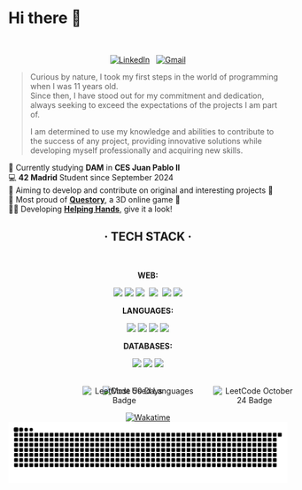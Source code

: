 <h1>Hi there 👋</h1>

<br>

<div align="center">

[![LinkedIn](https://skillicons.dev/icons?i=linkedin)](https://www.linkedin.com/in/jorge-lopez-puebla) &nbsp;
[![Gmail](https://skillicons.dev/icons?i=gmail)](mailto:lopezpueblajorge@gmail.com)

</div>

> Curious by nature, I took my first steps in the world of programming when I was 11 years old. <br>
> Since then, I have stood out for my commitment and dedication, always seeking to exceed the expectations of the projects I am part of.
>
> I am determined to use my knowledge and abilities to contribute to the success of any project, providing innovative solutions while developing myself professionally and acquiring new skills.

 🧠 Currently studying **DAM** in **CES Juan Pablo II** <br> 
 💻 **42 Madrid** Student since September 2024 <br>
 🎯 Aiming to develop and contribute on original and interesting projects 👀 <br>
 🥳 Most proud of <a href="https://github.com/Jorge-lopz/Questory" target="_questory">**Questory**</a>, a 3D online game 🚀 <br>
 🫶🏼 Developing <a href="https://github.com/Jorge-lopz/Helping-Hands" target="_helpinghands">**Helping Hands**</a>, give it a look! <br>

<div align="center">
    
## · TECH STACK ·

<br>

**WEB:** <div align=center>
    <img src="https://icon.icepanel.io/Technology/svg/HTML5.svg" width=50>
    <img src="https://icon.icepanel.io/Technology/svg/CSS3.svg" width=50>
    <img src="https://icon.icepanel.io/Technology/svg/JavaScript.svg" width=48>&nbsp;
    <img src="https://icon.icepanel.io/Technology/svg/TypeScript.svg" width=48>&nbsp;
    <img src="https://icon.icepanel.io/Technology/svg/Bootstrap.svg" width=50>
    <img src="https://icon.icepanel.io/Technology/svg/Angular.svg" width=52>
</div>

**LANGUAGES:** <div align=center>
    <img src="https://icon.icepanel.io/Technology/svg/Java.svg" width=50>
    <img src="https://icon.icepanel.io/Technology/svg/Kotlin.svg" width=50>
    <img src="https://icon.icepanel.io/Technology/svg/Python.svg" width=50>
    <img src="https://icon.icepanel.io/Technology/svg/C.svg" width=50>
</div>

**DATABASES:** <div align=center>
    <img src="https://icon.icepanel.io/Technology/svg/PostgresSQL.svg" width=50>
    <img src="https://icon.icepanel.io/Technology/svg/MongoDB.svg" width=50>
    <img src="https://icon.icepanel.io/Technology/svg/MySQL.svg" width=50>
</div>

<br>

<a href="https://leetcode.com/u/jorge-lopz/" target="_blank">
    <img src="https://assets.leetcode.com/static_assets/marketing/2024-50.gif" alt="LeetCode 50 Days Badge" width="150px" style="position:absolute"/>
</a>
&nbsp;&nbsp;&nbsp;&nbsp;&nbsp;&nbsp;&nbsp;&nbsp;
<img height=160 alt="Most Used Languages" src="https://readme-stats-eight-lilac.vercel.app/api/top-langs/?username=Jorge-lopz&layout=compact&theme=dark&bg_color=0d1117&border_color=262b32" />
&nbsp;&nbsp;&nbsp;&nbsp;&nbsp;&nbsp;&nbsp;&nbsp;
<a href="https://leetcode.com/u/jorge-lopz/" target="_blank">
    <img src="https://assets.leetcode.com/static_assets/public/images/badges/2024/gif/2024-10.gif" alt="LeetCode October 24 Badge" width="150px" style="position:absolute"/>
</a>
<br><br>

[![Wakatime](https://wakatime.com/badge/user/43299b95-37b5-4319-89dd-7bbef7fb1dcb.svg?style=social)](https://wakatime.com/@43299b95-37b5-4319-89dd-7bbef7fb1dcb)
![Snake animation](https://raw.githubusercontent.com/jorge-lopz/jorge-lopz/output/github-contribution-grid-snake-dark.svg)

</div>

